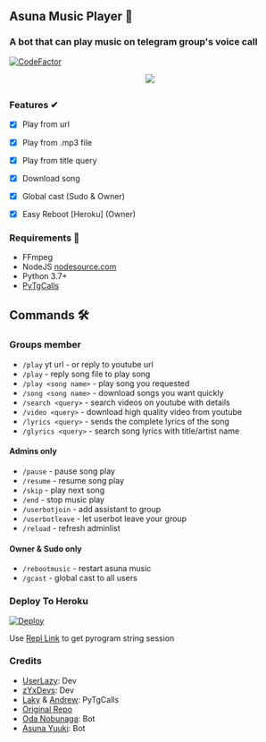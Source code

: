 <h2 align="centre">Asuna Music Player 🎵</h2>

### A bot that can play music on telegram group's voice call
<a href="https://www.codefactor.io/repository/github/zyxdevs/asunasmartmusic"><img src="https://www.codefactor.io/repository/github/zyxdevs/asunasmartmusic/badge" alt="CodeFactor" /></a>
<p align="center">
  <img src="https://telegra.ph/file/ad370fb4d879fd29a9489.jpg"><br>
</p>

##
<h3>Features ✔</h3>

- [X] Play from url
- [X] Play from .mp3 file
- [X] Play from title query
- [X] Download song
- [X] Global cast (Sudo & Owner)
- [X] Easy Reboot [Heroku] (Owner)


<h3>Requirements 📝</h3>

- FFmpeg
- NodeJS [nodesource.com](https://nodesource.com/)
- Python 3.7+
- [PyTgCalls](https://github.com/pytgcalls/pytgcalls)


## Commands 🛠</h3>
### Groups member
- `/play` yt url - or reply to youtube url
- `/play` - reply song file to play song
- `/play <song name>` - play song you requested
- `/song <song name>` - download songs you want quickly
- `/search <query>` - search videos on youtube with details
- `/video <query>` - download high quality video from youtube
- `/lyrics <query>` - sends the complete lyrics of the song
- `/glyrics <query>` - search song lyrics with title/artist name

#### Admins only
- `/pause` - pause song play
- `/resume` - resume song play
- `/skip` - play next song
- `/end` - stop music play
- `/userbotjoin` - add assistant to group
- `/userbotleave` - let userbot leave your group
- `/reload` - refresh adminlist

#### Owner & Sudo only
- `/rebootmusic` - restart asuna music
- `/gcast` - global cast to all users

### Deploy To Heroku</h4>

[![Deploy](https://www.herokucdn.com/deploy/button.svg)](https://heroku.com/deploy?template=https://github.com/zYxDevs/AsunaSmartMusic)

Use [Repl Link](https://replit.com/@YogaPranata1/PyroStringGen) to get pyrogram string session

### Credits
- [UserLazy](https://github.com/UserLazy): Dev
- [zYxDevs](https://github.com/zYxDevs): Dev
- [Laky](https://github.com/Laky-64) & [Andrew](https://github.com/AndrewLaneX): PyTgCalls
- [Original Repo](https://github.com/suprojects/CallsMusic)
- [Oda Nobunaga](https://t.me/OdaRobot): Bot
- [Asuna Yuuki](https://t.me/YogaWaifuBot): Bot
